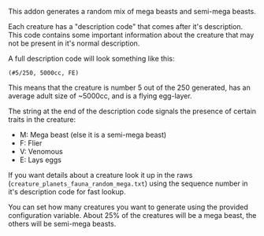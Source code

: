 
This addon generates a random mix of mega beasts and semi-mega beasts.

Each creature has a "description code" that comes after it's description. This code contains some
important information about the creature that may not be present in it's normal description.

A full description code will look something like this:

	(#5/250, 5000cc, FE)

This means that the creature is number 5 out of the 250 generated, has an average adult size of ~5000cc,
and is a flying egg-layer.

The string at the end of the description code signals the presence of certain traits in the creature:

* M: Mega beast (else it is a semi-mega beast)
* F: Flier
* V: Venomous
* E: Lays eggs

If you want details about a creature look it up in the raws (`creature_planets_fauna_random_mega.txt`)
using the sequence number in it's description code for fast lookup.

You can set how many creatures you want to generate using the provided configuration variable.
About 25% of the creatures will be a mega beast, the others will be semi-mega beasts.
